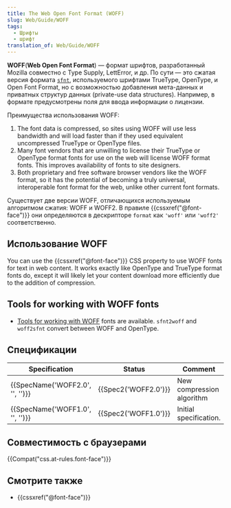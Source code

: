 ```yaml
---
title: The Web Open Font Format (WOFF)
slug: Web/Guide/WOFF
tags:
  - Шрифты
  - шрифт
translation_of: Web/Guide/WOFF
---
```


**WOFF**(**Web Open Font Format**) — формат шрифтов, разработанный Mozilla совместно с Type Supply, LettError, и др. По сути — это сжатая версия формата [`sfnt`](https://ru.wikipedia.org/wiki/Sfnt), используемого шрифтами TrueType, OpenType, и Open Font Format, но с возможностью добавления мета-данных и приватных структур данных (private-use data structures). Например, в формате предусмотрены поля для ввода информации о лицензии.

Преимущества использования WOFF:

1. The font data is compressed, so sites using WOFF will use less bandwidth and will load faster than if they used equivalent uncompressed TrueType or OpenType files.
2. Many font vendors that are unwilling to license their TrueType or OpenType format fonts for use on the web will license WOFF format fonts. This improves availability of fonts to site designers.
3. Both proprietary and free software browser vendors like the WOFF format, so it has the potential of becoming a truly universal, interoperable font format for the web, unlike other current font formats.

Существует две версии WOFF, отличающихся используемым алгоритмом сжатия: WOFF и WOFF2. В правиле {{cssxref("@font-face")}} они определяются в дескрипторе `format` как `'woff'` или `'woff2'` соответственно.

## Использование WOFF

You can use the {{cssxref("@font-face")}} CSS property to use WOFF fonts for text in web content. It works exactly like OpenType and TrueType format fonts do, except it will likely let your content download more efficiently due to the addition of compression.

## Tools for working with WOFF fonts

- [Tools for working with WOFF](https://github.com/odemiral/woff2sfnt-sfnt2woff) fonts are available. `sfnt2woff` and `woff2sfnt` convert between WOFF and OpenType.

## Спецификации

| Specification                            | Status                       | Comment                   |
| ---------------------------------------- | ---------------------------- | ------------------------- |
| {{SpecName('WOFF2.0', '', '')}} | {{Spec2('WOFF2.0')}} | New compression algorithm |
| {{SpecName('WOFF1.0', '', '')}} | {{Spec2('WOFF1.0')}} | Initial specification.    |

## Совместимость с браузерами

{{Compat("css.at-rules.font-face")}}

## Смотрите также

- {{cssxref("@font-face")}}
